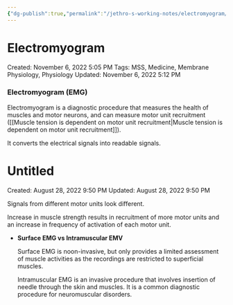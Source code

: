 ```yaml
---
{"dg-publish":true,"permalink":"/jethro-s-working-notes/electromyogram/","dgPassFrontmatter":true}
---
```



# Electromyogram

Created: November 6, 2022 5:05 PM
Tags: MSS, Medicine, Membrane Physiology, Physiology
Updated: November 6, 2022 5:12 PM

### Electromyogram (EMG)

Electromyogram is a diagnostic procedure that measures the health of muscles and motor neurons, and can measure motor unit recruitment ([[Muscle tension is dependent on motor unit recruitment\|Muscle tension is dependent on motor unit recruitment]]).

It converts the electrical signals into readable signals.


<div class="transclusion internal-embed is-loaded"><div class="markdown-embed">





# Untitled

Created: August 28, 2022 9:50 PM
Updated: August 28, 2022 9:50 PM

</div></div>


Signals from different motor units look different.

Increase in muscle strength results in recruitment of more motor units and an increase in frequency of activation of each motor unit.

- ****************************************************************Surface EMG vs Intramuscular EMV****************************************************************
    
    Surface EMG is noon-invasive, but only provides a limited assessment of muscle activities as the recordings are restricted to superficial muscles.
    
    Intramuscular EMG is an invasive procedure that involves insertion of needle through the skin and muscles. It is a common diagnostic procedure for neuromuscular disorders.